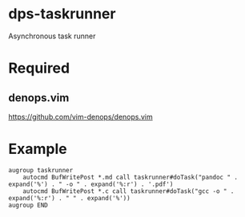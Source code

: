 # dps-taskrunner

Asynchronous task runner
    
# Required

## denops.vim

https://github.com/vim-denops/denops.vim

# Example

```
augroup taskrunner
    autocmd BufWritePost *.md call taskrunner#doTask("pandoc " . expand('%') . " -o " . expand('%:r') . '.pdf')
    autocmd BufWritePost *.c call taskrunner#doTask("gcc -o " . expand('%:r') . " " . expand('%'))
augroup END
```
